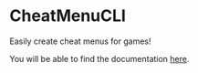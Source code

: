 # CheatMenuCLI

Easily create cheat menus for games!

You will be able to find the documentation [here](https://hostedposted.github.io/Chenu/latest/).
